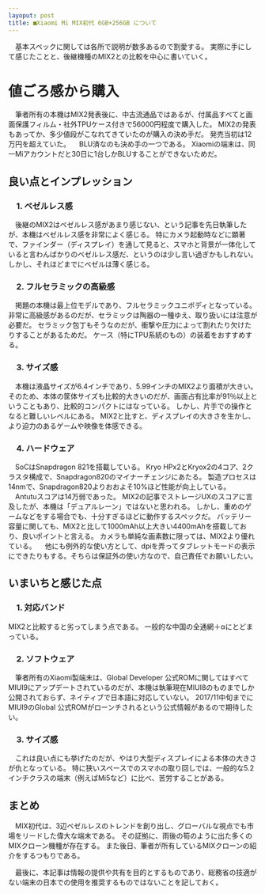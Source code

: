```yaml
---
layoput: post
title: ■Xiaomi Mi MIX初代 6GB+256GB について
---
```


　基本スペックに関しては各所で説明が数多あるので割愛する。
 実際に手にして感じたことと、後継機種のMIX2との比較を中心に書いていく。
 
 
# **値ごろ感から購入**
 　筆者所有の本機はMIX2発表後に、中古流通品ではあるが、付属品すべてと画面保護フィルム・社外TPUケース付きで56000円程度で購入した。
MIX2の発表もあってか、多少値段がこなれてきていたのが購入の決め手だ。
発売当初は12万円を超えていた。
　BLU済なのも決め手の一つである。
Xiaomiの端末は、同一Miアカウントだと30日に1台しかBLUすることができないためだ。

## **良い点とインプレッション**

### 　1. ベゼルレス感
　後継のMIX2はベゼルレス感があまり感じない、という記事を先日執筆したが、本機はベゼルレス感を非常によく感じる。
 特にカメラ起動時などに顕著で、ファインダー（ディスプレイ）を通して見ると、スマホと背景が一体化していると言わんばかりのベゼルレス感だ、というのは少し言い過ぎかもしれない。
 しかし、それほどまでにベゼルは薄く感じる。

### 　2. フルセラミックの高級感
　掲題の本機は最上位モデルであり、フルセラミックユニボディとなっている。
 非常に高級感があるのだが、セラミックは陶器の一種ゆえ、取り扱いには注意が必要だ。
 セラミック包丁もそうなのだが、衝撃や圧力によって割れたり欠けたりすることがあるためだ。
 ケース（特にTPU系統のもの）の装着をおすすめする。

### 　3. サイズ感
　本機は液晶サイズが6.4インチであり、5.99インチのMIX2より面積が大きい。
そのため、本体の筐体サイズも比較的大きいのだが、画面占有比率が91％以上ということもあり、比較的コンパクトにはなっている。
しかし、片手での操作となると難しいレベルにある。
MIX2と比すと、ディスプレイの大きさを生かし、より迫力のあるゲームや映像を体感できる。

 
### 　4. ハードウェア
　SoCはSnapdragon 821を搭載している。
 Kryo HPx2とKryox2の4コア、2クラスタ構成で、Snapdragon820のマイナーチェンジにあたる。
 製造プロセスは14nmで、Snapdragon820よりおおよそ10%ほど性能が向上している。
　Antutuスコアは14万弱であった。
MIX2の記事でストレージUXのスコアに言及したが、本機は「デュアルレーン」ではないと思われる。
しかし、重めのゲームなどをする場合でも、十分すぎるほどに動作するスペックだ。
バッテリー容量に関しても、MIX2と比して1000mAh以上大きい4400mAhを搭載しており、良いポイントと言える。
カメラも単純な画素数に限っては、MIX2より優れている。
　他にも例外的な使い方として、dpiを弄ってタブレットモードの表示にできたりもする。そちらは保証外の使い方なので、自己責任でお願いしたい。




## **いまいちと感じた点**

### 　1. 対応バンド
MIX2と比較すると劣ってしまう点である。
一般的な中国の全通網＋αにとどまっている。
 
### 　2. ソフトウェア
　筆者所有のXiaomi製端末は、Global Developer 公式ROMに関してはすべてMIUI9にアップデートされているのだが、本機は執筆現在MIUI8のものまでしか公開されておらず、ネイティブで日本語に対応していない。
 2017/11中旬までにMIUI9のGlobal 公式ROMがローンチされるという公式情報があるので期待したい。
 
### 　3. サイズ感
　これは良い点にも挙げたのだが、やはり大型ディスプレイによる本体の大きさが仇となっている。
 特に狭いスペースでのスマホの取り回しでは、一般的な5.2インチクラスの端末（例えばMi5など）に比べ、苦労することがある。
 
 
## **まとめ**
　MIX初代は、3辺ベゼルレスのトレンドを創り出し、グローバルな視点でも市場をリードした偉大な端末である。
 その証拠に、雨後の筍のように出た多くのMIXクローン機種が存在する。
また後日、筆者が所有しているMIXクローンの紹介をするつもりである。


　最後に、本記事は情報の提供や共有を目的とするものであり、総務省の技適がない端末の日本での使用を推奨するものではないことを記しておく。
